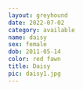 ```yaml
---
layout: greyhound
date: 2022-07-02
category: available
name: daisy
sex: female
dob: 2011-05-14
color: red fawn
title: Daisy
pic: daisy1.jpg
---
```


